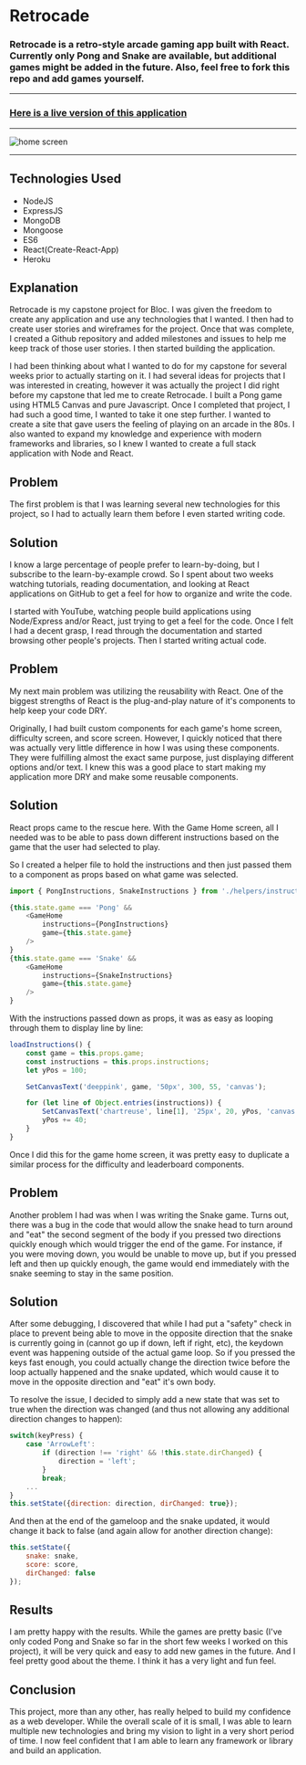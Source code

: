 # Retrocade

### Retrocade is a retro-style arcade gaming app built with React. Currently only Pong and Snake are available, but additional games might be added in the future.  Also, feel free to fork this repo and add games yourself.

---
### [Here is a live version of this application](https://retrocade-tdf.herokuapp.com/)
---

![home screen](https://i.imgur.com/7NjcdeH.jpg)

---

## Technologies Used

- NodeJS
- ExpressJS
- MongoDB
- Mongoose
- ES6
- React(Create-React-App)
- Heroku

## Explanation

Retrocade is my capstone project for Bloc.  I was given the freedom to create any application and use any technologies that I wanted.  I then had to create user stories and wireframes for the project.  Once that was complete, I created a Github repository and added milestones and issues to help me keep track of those user stories.  I then started building the application.

I had been thinking about what I wanted to do for my capstone for several weeks prior to actually starting on it.  I had several ideas for projects that I was interested in creating, however it was actually the project I did right before my capstone that led me to create Retrocade.  I built a Pong game using HTML5 Canvas and pure Javascript.  Once I completed that project, I had such a good time, I wanted to take it one step further.  I wanted to create a site that gave users the feeling of playing on an arcade in the 80s.  I also wanted to expand my knowledge and experience with modern frameworks and libraries, so I knew I wanted to create a full stack application with Node and React.

## Problem

The first problem is that I was learning several new technologies for this project, so I had to actually learn them before I even started writing code.

## Solution

I know a large percentage of people prefer to learn-by-doing, but I subscribe to the learn-by-example crowd.  So I spent about two weeks watching tutorials, reading documentation, and looking at React applications on GitHub to get a feel for how to organize and write the code.

I started with YouTube, watching people build applications using Node/Express and/or React, just trying to get a feel for the code.  Once I felt I had a decent grasp, I read through the documentation and started browsing other people's projects.  Then I started writing actual code.

## Problem

My next main problem was utilizing the reusability with React.  One of the biggest strengths of React is the plug-and-play nature of it's components to help keep your code DRY.

Originally, I had built custom components for each game's home screen, difficulty screen, and score screen.  However, I quickly noticed that there was actually very little difference in how I was using these components.  They were fulfilling almost the exact same purpose, just displaying different options and/or text.  I knew this was a good place to start making my application more DRY and make some reusable components.

## Solution

React props came to the rescue here.  With the Game Home screen, all I needed was to be able to pass down different instructions based on the game that the user had selected to play.

So I created a helper file to hold the instructions and then just passed them to a component as props based on what game was selected.

```javascript
import { PongInstructions, SnakeInstructions } from './helpers/instructions';

{this.state.game === 'Pong' &&
    <GameHome
        instructions={PongInstructions}
        game={this.state.game}
    />
}
{this.state.game === 'Snake' &&
    <GameHome
        instructions={SnakeInstructions}
        game={this.state.game}
    />
}
```

With the instructions passed down as props, it was as easy as looping through them to display line by line:

```javascript
loadInstructions() {
    const game = this.props.game;
    const instructions = this.props.instructions;
    let yPos = 100;

    SetCanvasText('deeppink', game, '50px', 300, 55, 'canvas');        

    for (let line of Object.entries(instructions)) {
        SetCanvasText('chartreuse', line[1], '25px', 20, yPos, 'canvas');
        yPos += 40;
    }
}
```

Once I did this for the game home screen, it was pretty easy to duplicate a similar process for the difficulty and leaderboard components.

## Problem

Another problem I had was when I was writing the Snake game.  Turns out, there was a bug in the code that would allow the snake head to turn around and "eat" the second segment of the body if you pressed two directions quickly enough which would trigger the end of the game.  For instance, if you were moving down, you would be unable to move up, but if you pressed left and then up quickly enough, the game would end immediately with the snake seeming to stay in the same position.

## Solution

After some debugging, I discovered that while I had put a "safety" check in place to prevent being able to move in the opposite direction that the snake is currently going in (cannot go up if down, left if right, etc), the keydown event was happening outside of the actual game loop.  So if you pressed the keys fast enough, you could actually change the direction twice before the loop actually happened and the snake updated, which would cause it to move in the opposite direction and "eat" it's own body.

To resolve the issue, I decided to simply add a new state that was set to true when the direction was changed (and thus not allowing any additional direction changes to happen):

``` javascript
switch(keyPress) {
    case 'ArrowLeft':
        if (direction !== 'right' && !this.state.dirChanged) {
            direction = 'left';
        }
        break;
    ...
}
this.setState({direction: direction, dirChanged: true});
```

And then at the end of the gameloop and the snake updated, it would change it back to false (and again allow for another direction change):

```javascript
this.setState({
    snake: snake,
    score: score,
    dirChanged: false
});
```

## Results

I am pretty happy with the results.  While the games are pretty basic (I've only coded Pong and Snake so far in the short few weeks I worked on this project), it will be very quick and easy to add new games in the future.  And I feel pretty good about the theme.  I think it has a very light and fun feel.

## Conclusion

This project, more than any other, has really helped to build my confidence as a web developer.  While the overall scale of it is small, I was able to learn multiple new technologies and bring my vision to light in a very short period of time.  I now feel confident that I am able to learn any framework or library and build an application.